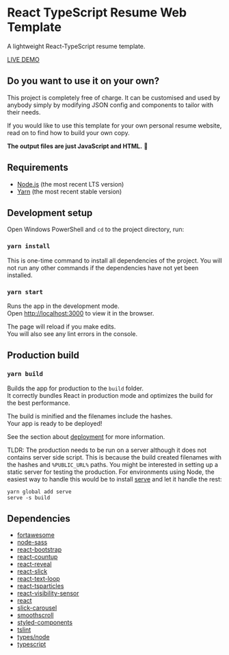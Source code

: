 # React TypeScript Resume Web Template
A lightweight React-TypeScript resume template.

[LIVE DEMO](https://annajanicka.dev)

## Do you want to use it on your own?

This project is completely free of charge. It can be customised and used by anybody simply by modifying JSON config and components to tailor with their needs.

If you would like to use this template for your own personal resume website, read on to find how to build your own copy.

**The output files are just JavaScript and HTML.** 🤩

## Requirements

- [Node.js](https://nodejs.org/) (the most recent LTS version)
- [Yarn](https://yarnpkg.com/en/docs/install) (the most recent stable version)

## Development setup

Open Windows PowerShell and `cd` to the project directory, run:

### `yarn install`

This is one-time command to install all dependencies of the project. You will not run any other commands if the dependencies have not yet been installed.
### `yarn start`

Runs the app in the development mode.<br />
Open [http://localhost:3000](http://localhost:3000) to view it in the browser.

The page will reload if you make edits.<br />
You will also see any lint errors in the console.

## Production build

### `yarn build`

Builds the app for production to the `build` folder.<br />
It correctly bundles React in production mode and optimizes the build for the best performance.

The build is minified and the filenames include the hashes.<br />
Your app is ready to be deployed!

See the section about [deployment](https://facebook.github.io/create-react-app/docs/deployment) for more information.

TLDR: The production needs to be run on a server although it does not contains server side script. This is because the build created filenames with the hashes and `%PUBLIC_URL%` paths. You might be interested in setting up a static server for testing the production. For environments using Node, the easiest way to handle this would be to install [serve](https://github.com/zeit/serve) and let it handle the rest:

```
yarn global add serve
serve -s build
```

## Dependencies
- [fortawesome](https://fontawesome.com/how-to-use/on-the-web/using-with/react)
- [node-sass](https://github.com/sass/node-sass)
- [react-bootstrap](https://react-bootstrap.github.io/)
- [react-countup](https://github.com/glennreyes/react-countup)
- [react-reveal](https://github.com/rnosov/react-reveal)
- [react-slick](https://github.com/akiran/react-slick)
- [react-text-loop](https://github.com/braposo/react-text-loop)
- [react-tsparticles](https://github.com/matteobruni/react-tsparticles)
- [react-visibility-sensor](https://github.com/joshwnj/react-visibility-sensor)
- [react](https://reactjs.org/)
- [slick-carousel](https://github.com/kenwheeler/slick)
- [smoothscroll](https://github.com/iamdustan/smoothscroll)
- [styled-components](https://github.com/DefinitelyTyped/DefinitelyTyped)
- [tslint](https://palantir.github.io/tslint/)
- [types/node](https://nodejs.org/)
- [typescript](https://www.typescriptlang.org/docs/handbook/react.html)